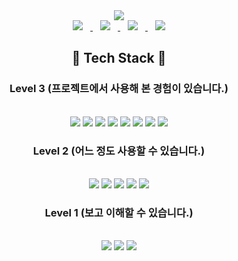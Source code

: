 <div align=center>
  <img src="https://capsule-render.vercel.app/api?type=slice&color=auto&section=header&height=300&text=Jeon Wujin&animation=scaleIn&fontSize=90"/>
  <br>
  <a href="mailto:woojin97318@naver.com">
    <img src="http://img.shields.io/badge/-Email-black?style=flat&logo=Naver&link=woojin97318@naver.com" style="height:auto;margin-left:12px;margin-right:12px;"/>
  </a>
  <a href="https://wujin97.notion.site/81ac92a977e64de4953f8eb35f745113">
    <img src="http://img.shields.io/badge/-Notion-black?style=flat&logo=Notion&link=https://wujin97.notion.site/81ac92a977e64de4953f8eb35f745113" style="height:auto;margin-left:12px;margin-right:12px;"/>
  </a>
  <a href="https://www.facebook.com/woojin97318/">
    <img src="http://img.shields.io/badge/-Facebook-black?style=flat&logo=Facebook&link=https://www.facebook.com/woojin97318/" style="height:auto;margin-left:12px;margin-right:12px;"/>
  </a>
  <a href="https://www.instagram.com/wu______jin/">
    <img src="http://img.shields.io/badge/-Instagram-black?style=flat&logo=Instagram&link=https://www.instagram.com/wu______jin/" style="height:auto;margin-left:12px;margin-right:12px;"/>
  </a>
  
  <br>
  
  ## :open_file_folder: Tech Stack :open_file_folder:
  ### Level 3 (프로젝트에서 사용해 본 경험이 있습니다.)
  <br>
  <img src="https://img.shields.io/badge/Java-007396?style=flat-square&logo=Java&logoColor=white"/>
  <img src="https://img.shields.io/badge/Spring-6DB33F?style=flat-square&logo=Spring&logoColor=white"/>
  <img src="https://img.shields.io/badge/Oracle-F80000?style=flat-square&logo=Oracle&logoColor=white"/>
  <img src="https://img.shields.io/badge/Mybatis-C41E25?style=flat-square&logo=Mybatis&logoColor=white"/>
  <img src="https://img.shields.io/badge/HTML-E34F26?style=flat-square&logo=HTML5&logoColor=white"/>
  <img src="https://img.shields.io/badge/ApacheTomcat-F8DC75?style=flat-square&logo=ApacheTomcat&logoColor=white"/>
  <img src="https://img.shields.io/badge/JavaFx-e56e00?style=flat-square&logo=Java&logoColor=white"/>
  <img src="https://img.shields.io/badge/Git-F03C2E?style=flat-square&logo=Git&logoColor=white"/>
  <br>
  
  ### Level 2 (어느 정도 사용할 수 있습니다.)
  <br>
  <img src="https://img.shields.io/badge/JavaScript-F7DF1E?style=flat-square&logo=JavaScript&logoColor=white"/>
  <img src="https://img.shields.io/badge/CSS-1572B6?style=flat-square&logo=CSS3&logoColor=white"/>
  <img src="https://img.shields.io/badge/MySQL-4479A1?style=flat-square&logo=MySQL&logoColor=white"/>
  <img src="https://img.shields.io/badge/Android-3DDC84?style=flat-square&logo=Android&logoColor=white"/>
  <img src="https://img.shields.io/badge/Arduino-00979D?style=flat-square&logo=Arduino&logoColor=white"/>
  <br>
  
  ### Level 1 (보고 이해할 수 있습니다.)
  <br>
  <img src="https://img.shields.io/badge/Python-3776AB?style=flat-square&logo=Python&logoColor=white"/>
  <img src="https://img.shields.io/badge/R-276DC3?style=flat-square&logo=R&logoColor=white"/>
  <img src="https://img.shields.io/badge/C-A8B9CC?style=flat-square&logo=C&logoColor=white"/>
</div>
